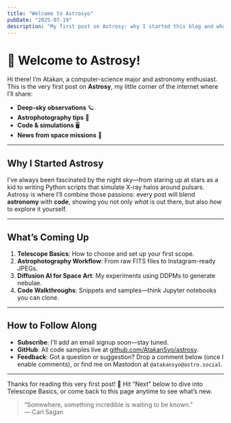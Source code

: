 ```yaml
---
title: "Welcome to Astrosyo"
pubDate: "2025-07-19"
description: "My first post on Astrosy: why I started this blog and what to expect."
---
```




# 🚀 Welcome to Astrosy!

Hi there! I’m Atakan, a computer-science major and astronomy enthusiast. This is the very first post on **Astrosy**, my little corner of the internet where I’ll share:

- **Deep-sky observations** 🪐  
- **Astrophotography tips** 📸  
- **Code & simulations** 🖥️  
- **News from space missions** 🚀  

---

## Why I Started Astrosy

I’ve always been fascinated by the night sky—from staring up at stars as a kid to writing Python scripts that simulate X-ray halos around pulsars. Astrosy is where I’ll combine those passions: every post will blend **astronomy** with **code**, showing you not only _what_ is out there, but also _how_ to explore it yourself.

---

## What’s Coming Up

1. **Telescope Basics**: How to choose and set up your first scope.  
2. **Astrophotography Workflow**: From raw FITS files to Instagram-ready JPEGs.  
3. **Diffusion AI for Space Art**: My experiments using DDPMs to generate nebulae.  
4. **Code Walkthroughs**: Snippets and samples—think Jupyter notebooks you can clone.

---

## How to Follow Along

- **Subscribe**: I’ll add an email signup soon—stay tuned.  
- **GitHub**: All code samples live at [github.com/AtakanSyo/astrosy](https://github.com/AtakanSyo/astrosy).  
- **Feedback**: Got a question or suggestion? Drop a comment below (once I enable comments), or find me on Mastodon at `@atakansyo@astro.social`.

---

Thanks for reading this very first post! 🌟 Hit “Next” below to dive into Telescope Basics, or come back to this page anytime to see what’s new.

> “Somewhere, something incredible is waiting to be known.”  
> — Carl Sagan